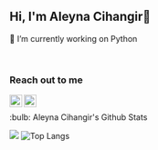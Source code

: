 ## Hi, I'm Aleyna Cihangir👋

🔭 I’m currently working on Python 

<br />

### Reach out to me 

[<img width="22" src="https://unpkg.com/simple-icons@v6/icons/gmail.svg" align="left" />][gmail] 
[<img width="22" src="https://unpkg.com/simple-icons@v6/icons/linkedin.svg" align="left" />][linkedin]

[linkedin]: https://www.linkedin.com/in/aleynacihangir
[gmail]: aleynaacihangir@gmail.com
<br />
<summary>:bulb: Aleyna Cihangir's Github Stats </summary>

![](https://github-readme-stats.vercel.app/api?username=aleyna-cihangir&show_icons=true&theme=radical)
![Top Langs](https://github-readme-stats.vercel.app/api/top-langs/?username=aleyna-cihangir)

